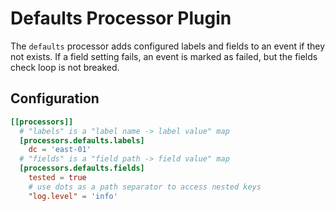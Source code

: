# Defaults Processor Plugin

The `defaults` processor adds configured labels and fields to an event if they not exists. If a field setting fails, an event is marked as failed, but the fields check loop is not breaked.

## Configuration

```toml
[[processors]]
  # "labels" is a "label name -> label value" map
  [processors.defaults.labels]
    dc = 'east-01'
  # "fields" is a "field path -> field value" map
  [processors.defaults.fields]
    tested = true
    # use dots as a path separator to access nested keys
    "log.level" = 'info'
```
